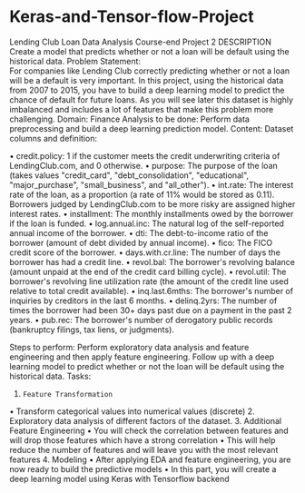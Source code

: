 # Keras-and-Tensor-flow-Project
Lending Club Loan Data Analysis
Course-end Project 2
DESCRIPTION
Create a model that predicts whether or not a loan will be default using the historical data.
Problem Statement:  
For companies like Lending Club correctly predicting whether or not a loan will be a default is very important. In this project, using the historical data from 2007 to 2015, you have to build a deep learning model to predict the chance of default for future loans. As you will see later this dataset is highly imbalanced and includes a lot of features that make this problem more challenging.
Domain: Finance
Analysis to be done: Perform data preprocessing and build a deep learning prediction model. 
Content: 
Dataset columns and definition:
 
•	credit.policy: 1 if the customer meets the credit underwriting criteria of LendingClub.com, and 0 otherwise.
•	purpose: The purpose of the loan (takes values "credit_card", "debt_consolidation", "educational", "major_purchase", "small_business", and "all_other").
•	int.rate: The interest rate of the loan, as a proportion (a rate of 11% would be stored as 0.11). Borrowers judged by LendingClub.com to be more risky are assigned higher interest rates.
•	installment: The monthly installments owed by the borrower if the loan is funded.
•	log.annual.inc: The natural log of the self-reported annual income of the borrower.
•	dti: The debt-to-income ratio of the borrower (amount of debt divided by annual income).
•	fico: The FICO credit score of the borrower.
•	days.with.cr.line: The number of days the borrower has had a credit line.
•	revol.bal: The borrower's revolving balance (amount unpaid at the end of the credit card billing cycle).
•	revol.util: The borrower's revolving line utilization rate (the amount of the credit line used relative to total credit available).
•	inq.last.6mths: The borrower's number of inquiries by creditors in the last 6 months.
•	delinq.2yrs: The number of times the borrower had been 30+ days past due on a payment in the past 2 years.
•	pub.rec: The borrower's number of derogatory public records (bankruptcy filings, tax liens, or judgments).
 
Steps to perform:
Perform exploratory data analysis and feature engineering and then apply feature engineering. Follow up with a deep learning model to predict whether or not the loan will be default using the historical data.
Tasks:
1.     Feature Transformation
•	Transform categorical values into numerical values (discrete)
2.     Exploratory data analysis of different factors of the dataset.
3.     Additional Feature Engineering
•	You will check the correlation between features and will drop those features which have a strong correlation
•	This will help reduce the number of features and will leave you with the most relevant features
4.     Modeling
•	After applying EDA and feature engineering, you are now ready to build the predictive models
•	In this part, you will create a deep learning model using Keras with Tensorflow backend
